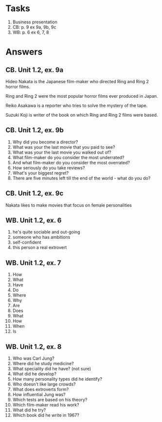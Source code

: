 # Tasks
1. Business presentation
2. CB: p. 9 ex 9a, 9b, 9c
3. WB: p. 6 ex 6, 7, 8

# Answers
## CB. Unit 1.2, ex. 9a
Hideo Nakata is the Japanese film-maker who directed Ring and Ring 2 horror films.

Ring and Ring 2 were the most popular horror films ever produced in Japan.

Reiko Asakawa is a reporter who tries to solve the mystery of the tape.

Suzuki Koji is writer of the book on which Ring and Ring 2 films were based.

## CB. Unit 1.2, ex. 9b
1. Why did you become a director?
2. What was your the last movie that you paid to see?
3. What was your the last movie you walked out of?
4. What film-maker do you consider the most underrated?
5. And what film-maker do you consider the most overrated?
6. How seriously do you take reviews?
7. What's your biggest regret?
8. There are five minutes left till the end of the world - what do you do?

## CB. Unit 1.2, ex. 9c
Nakata likes to make movies that focus on female personalities

## WB. Unit 1.2, ex. 6
1. he's quite sociable and out-going
2. someone who has ambitions
3. self-confident
4. this person a real extrovert

## WB. Unit 1.2, ex. 7
1. How
2. What
3. Have
4. Do
5. Where
6. Why
7. Are
8. Does
9. What
10. How
11. When
12. Is

## WB. Unit 1.2, ex. 8
1. Who was Carl Jung?
2. Where did he study medicine?
3. What speciality did he have? (not sure)
4. What did he develop?
5. How many personality types did he identify?
6. Who doesn't like large crowds?
7. What does extroverts form?
8. How influential Jung was?
9. Which tests are based on his theory?
10. Which film-maker read his work?
11. What did he try?
12. Which book did he write in 1967?

